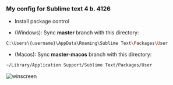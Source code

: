 ### My config for Sublime text 4 b. 4126

- Install package control

- (Windows):
Sync **master** branch with this directory:

```sh
C:\Users\{username}\AppData\Roaming\Sublime Text\Packages\User
```

- (Macos): 
Sync **master-macos** branch with this directory:

```sh
~/Library/Application Support/Sublime Text/Packages/User
```


![winscreen](https://sun9-51.userapi.com/impg/d-8Vs3W7qPV91T1wNak_Odl1RcltiQZ97YR3OA/gnYBYu03frg.jpg?size=1891x1029&quality=96&sign=561d6a1ee8fa43a6660488ca859550fc&type=album)
